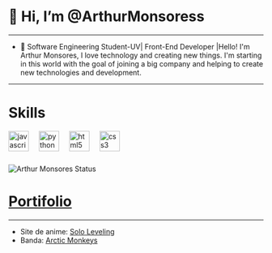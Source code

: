 # 👋 Hi, I’m @ArthurMonsoress
---
* 🌱 Software Engineering Student-UV| Front-End Developer |Hello! I'm Arthur Monsores, I love technology and creating new things. I'm starting in this world with the goal of joining a big company and helping to create new technologies and development.


  
---
# Skills
<div align="left">
  <img src="https://cdn.jsdelivr.net/gh/devicons/devicon/icons/javascript/javascript-original.svg" height="40" alt="javascript logo"  />
  <img width="12" />
  <img src="https://cdn.jsdelivr.net/gh/devicons/devicon/icons/python/python-original.svg" height="40" alt="python logo"  />
  <img width="12" />
  <img src="https://cdn.jsdelivr.net/gh/devicons/devicon/icons/html5/html5-original.svg" height="40" alt="html5 logo"  />
  <img width="12" />
  <img src="https://cdn.jsdelivr.net/gh/devicons/devicon/icons/css3/css3-original.svg" height="40" alt="css3 logo"  />
</div>

###
![Arthur Monsores Status](https://github-readme-stats.vercel.app/api?username=ArthurMonsores13&hide=contribs,prs&theme=dark)
# [Portifolio](https://arthurmonsores13.github.io/Portifolio-Monsores/)
---
* Site de anime: [Solo Leveling](https://arthurmonsores13.github.io/SoloLeveling/)
* Banda: [Arctic Monkeys](https://arthurmonsores13.github.io/Site-Banda/)

